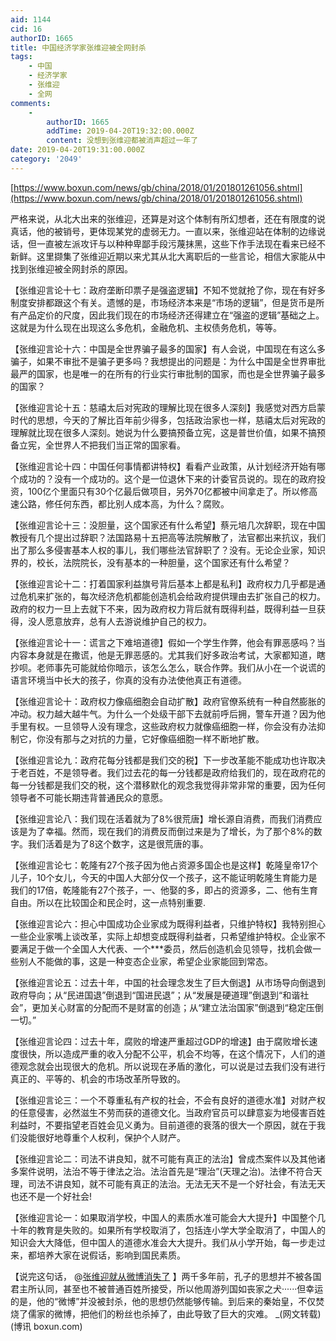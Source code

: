 ```yaml
---
aid: 1144
cid: 16
authorID: 1665
title: 中国经济学家张维迎被全网封杀
tags:
    - 中国
    - 经济学家
    - 张维迎
    - 全网
comments:
    -
        authorID: 1665
        addTime: 2019-04-20T19:32:00.000Z
        content: 没想到张维迎都被消声超过一年了
date: 2019-04-20T19:31:00.000Z
category: '2049'
---
```


[https://www.boxun.com/news/gb/china/2018/01/201801261056.shtml](https://www.boxun.com/news/gb/china/2018/01/201801261056.shtml)

严格来说，从北大出来的张维迎，还算是对这个体制有所幻想者，还在有限度的说真话，他的被销号，更体现某党的虚弱无力。一直以来，张维迎站在体制的边缘说话，但一直被左派攻讦与以种种卑鄙手段污蔑抹黑，这些下作手法现在看来已经不新鲜。这里撷集了张维迎近期以来尤其从北大离职后的一些言论，相信大家能从中找到张维迎被全网封杀的原因。

【张维迎言论十七：政府垄断印票子是强盗逻辑】不知不觉就抢了你，现在有好多制度安排都跟这个有关。遗憾的是，市场经济本来是“市场的逻辑”，但是货币是所有产品定价的尺度，因此我们现在的市场经济还得建立在“强盗的逻辑”基础之上。这就是为什么现在出现这么多危机，金融危机、主权债务危机，等等。

【张维迎言论十六：中国是全世界骗子最多的国家】有人会说，中国现在有这么多骗子，如果不审批不是骗子更多吗？我想提出的问题是：为什么中国是全世界审批最严的国家，也是唯一的在所有的行业实行审批制的国家，而也是全世界骗子最多的国家？

【张维迎言论十五：慈禧太后对宪政的理解比现在很多人深刻】我感觉对西方启蒙时代的思想，今天的了解比百年前少得多，包括政治家也一样，慈禧太后对宪政的理解就比现在很多人深刻。她说为什么要搞预备立宪，这是普世价值，如果不搞预备立宪，全世界人不把我们当正常的国家看。

【张维迎言论十四：中国任何事情都讲特权】看看产业政策，从计划经济开始有哪个成功的？没有一个成功的。这个是一位退休下来的计委官员说的。现在的政府投资，100亿个里面只有30个亿最后做项目，另外70亿都被中间拿走了。所以修高速公路，修任何东西，都比别人成本高，为什么？腐败。

【张维迎言论十三：没胆量，这个国家还有什么希望】蔡元培几次辞职，现在中国教授有几个提出过辞职？法国路易十五把高等法院解散了，法官都出来抗议，我们出了那么多侵害基本人权的事儿，我们哪些法官辞职了？没有。无论企业家，知识界的，校长，法院院长，没有基本的一种胆量，这个国家还有什么希望？

【张维迎言论十二：打着国家利益旗号背后基本上都是私利】政府权力几乎都是通过危机来扩张的，每次经济危机都能创造机会给政府提供理由去扩张自己的权力。政府的权力一旦上去就下不来，因为政府权力背后就有既得利益，既得利益一旦获得，没人愿意放弃，总有人去游说维护自己的权力。

【张维迎言论十一：谎言之下难培道德】假如一个学生作弊，他会有罪恶感吗？当内容本身就是在撒谎，他是无罪恶感的。尤其我们好多政治考试，大家都知道，瞎抄呗。老师事先可能就给你暗示，该怎么怎么，联合作弊。我们从小在一个说谎的语言环境当中长大的孩子，你真的没有办法使他真正有道德。

【张维迎言论十：政府权力像癌细胞会自动扩散】政府官僚系统有一种自然膨胀的冲动。权力越大越牛气。为什么一个处级干部下去就前呼后拥，警车开道？因为他手里有权。一旦领导人没有理念，这些政府权力就像癌细胞一样，你会没有办法抑制它，你没有那与之对抗的力量，它好像癌细胞一样不断地扩散。

【张维迎言论九：政府花每分钱都是我们交的税】下一步改革能不能成功也许取决于老百姓，不是领导者。我们过去花的每一分钱都是政府给我们的，现在政府花的每一分钱都是我们交的税，这个潜移默化的观念我觉得非常非常的重要，因为任何领导者不可能长期违背普通民众的意愿。

【张维迎言论八：我们现在活着就为了8%很荒唐】增长源自消费，而我们消费应该是为了幸福。然而，现在我们的消费反而倒过来是为了增长，为了那个8%的数字。我们活着是为了8这个数字，这是很荒唐的事。

【张维迎言论七：乾隆有27个孩子因为他占资源多国企也是这样】乾隆皇帝17个儿子，10个女儿，今天的中国人大部分仅一个孩子，这不能证明乾隆生育能力是我们的17倍，乾隆能有27个孩子，一、他娶的多，即占的资源多，二、他有生育自由。所以在比较国企和民企时，这一点特别重要.

【张维迎言论六：担心中国成功企业家成为既得利益者，只维护特权】我特别担心一些企业家嘴上谈改革，实际上却想变成既得利益者，只希望维护特权。企业家不要满足于做一个全国人大代表、一个\*\*\*委员，然后创造机会见领导，找机会做一些别人不能做的事，这是一种变态企业家，希望企业家能回到常态。

【张维迎言论五：过去十年，中国的社会理念发生了巨大倒退】从市场导向倒退到政府导向；从“民进国退”倒退到“国进民退”；从“发展是硬道理”倒退到“和谐社会”，更加关心财富的分配而不是财富的创造；从“建立法治国家”倒退到“稳定压倒一切。”

【张维迎言论四：过去十年，腐败的增速严重超过GDP的增速】由于腐败增长速度很快，所以造成严重的收入分配不公平，机会不均等，在这个情况下，人们的道德观念就会出现很大的危机。所以说现在矛盾的激化，可以说是过去我们没有进行真正的、平等的、机会的市场改革所导致的。

【张维迎言论三：一个不尊重私有产权的社会，不会有良好的道德水准】对财产权的任意侵害，必然滋生不劳而获的道德文化。当政府官员可以肆意妄为地侵害百姓利益时，不要指望老百姓会见义勇为。目前道德的衰落的很大一个原因，就在于我们没能很好地尊重个人权利，保护个人财产。

【张维迎言论二：司法不讲良知，就不可能有真正的法治】曾成杰案件以及其他诸多案件说明，法治不等于律法之治。法治首先是“理治”(天理之治)。法律不符合天理，司法不讲良知，就不可能有真正的法治。无法无天不是一个好社会，有法无天也还不是一个好社会!

【张维迎言论一：如果取消学校，中国人的素质水准可能会大大提升】中国整个几十年的教育是失败的。如果所有学校取消了，包括连小学大学全取消了，中国人的知识会大大降低，但中国人的道德水准会大大提升。我们从小学开始，每一步走过来，都培养大家在说假话，影响到国民素质。

【说完这句话， @[张维迎就从微博消失了](/member/张维迎就从微博消失了) 】两千多年前，孔子的思想并不被各国君主所认同，甚至也不被普通百姓所接受，所以他周游列国如丧家之犬······但幸运的是，他的“微博”并没被封杀，他的思想仍然能够传输。到后来的秦始皇，不仅焚烧了儒家的微博，把他们的粉丝也杀掉了，由此导致了巨大的灾难。 \_(网文转载) (博讯 boxun.com)
